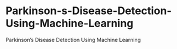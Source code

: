 # Parkinson-s-Disease-Detection-Using-Machine-Learning
Parkinson’s Disease Detection Using Machine Learning
